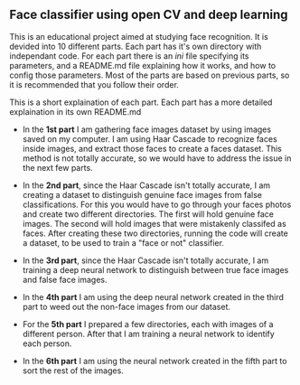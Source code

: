 ## Face classifier using open CV and deep learning

This is an educational project aimed at studying face recognition.
It is devided into 10 different parts.
Each part has it's own directory with independant code. 
For each part there is an *ini* file specifying its parameters, and a README.md file explaining how it works, and how to config those parameters. Most of the parts are based on previous parts, so it is recommended that you follow their order.

This is a short explaination of each part. Each part has a more detailed explaination in its own README.md 

* In the **1st part** I am gathering face images dataset by using images saved on my computer.
I am using Haar Cascade to recognize faces inside images, and extract those faces to create a faces dataset. This method is not totally accurate, so we would have to address the issue in the next few parts. 

* In the **2nd part**, since the Haar Cascade isn't totally accurate, I am creating a dataset to distinguish genuine face images from false classifications. For this you would have to go through your faces photos and create two different directories. The first will hold genuine face images. The second will hold images that were mistakenly classifed as faces. After creating these two directories, running the code will create a dataset, to be used to train a "face or not" classifier.

* In the **3rd part**, since the Haar Cascade isn't totally accurate, I am training a deep neural network to distinguish
between true face images and false face images.

* In the **4th part** I am using the deep neural network created in the third part to weed out the non-face images from our dataset.

* For the **5th part** I prepared a few directories, each with images of a different person. After that I am training a neural network to identify each person.

* In the **6th part** I am using the neural network created in the fifth part to sort the rest of the images.
